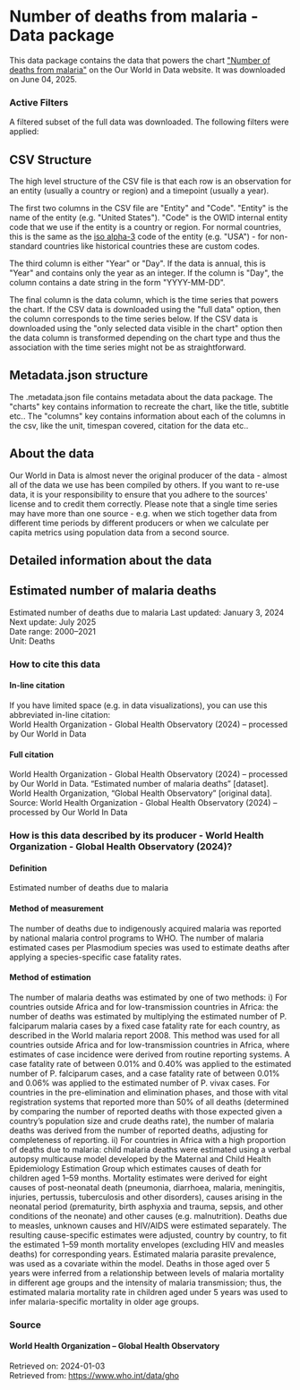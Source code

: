 # Number of deaths from malaria - Data package

This data package contains the data that powers the chart ["Number of deaths from malaria"](https://ourworldindata.org/grapher/number-of-deaths-from-malaria-who?v=1&csvType=full&useColumnShortNames=false) on the Our World in Data website. It was downloaded on June 04, 2025.

### Active Filters

A filtered subset of the full data was downloaded. The following filters were applied:

## CSV Structure

The high level structure of the CSV file is that each row is an observation for an entity (usually a country or region) and a timepoint (usually a year).

The first two columns in the CSV file are "Entity" and "Code". "Entity" is the name of the entity (e.g. "United States"). "Code" is the OWID internal entity code that we use if the entity is a country or region. For normal countries, this is the same as the [iso alpha-3](https://en.wikipedia.org/wiki/ISO_3166-1_alpha-3) code of the entity (e.g. "USA") - for non-standard countries like historical countries these are custom codes.

The third column is either "Year" or "Day". If the data is annual, this is "Year" and contains only the year as an integer. If the column is "Day", the column contains a date string in the form "YYYY-MM-DD".

The final column is the data column, which is the time series that powers the chart. If the CSV data is downloaded using the "full data" option, then the column corresponds to the time series below. If the CSV data is downloaded using the "only selected data visible in the chart" option then the data column is transformed depending on the chart type and thus the association with the time series might not be as straightforward.

## Metadata.json structure

The .metadata.json file contains metadata about the data package. The "charts" key contains information to recreate the chart, like the title, subtitle etc.. The "columns" key contains information about each of the columns in the csv, like the unit, timespan covered, citation for the data etc..

## About the data

Our World in Data is almost never the original producer of the data - almost all of the data we use has been compiled by others. If you want to re-use data, it is your responsibility to ensure that you adhere to the sources' license and to credit them correctly. Please note that a single time series may have more than one source - e.g. when we stich together data from different time periods by different producers or when we calculate per capita metrics using population data from a second source.

## Detailed information about the data


## Estimated number of malaria deaths
Estimated number of deaths due to malaria
Last updated: January 3, 2024  
Next update: July 2025  
Date range: 2000–2021  
Unit: Deaths  


### How to cite this data

#### In-line citation
If you have limited space (e.g. in data visualizations), you can use this abbreviated in-line citation:  
World Health Organization - Global Health Observatory (2024) – processed by Our World in Data

#### Full citation
World Health Organization - Global Health Observatory (2024) – processed by Our World in Data. “Estimated number of malaria deaths” [dataset]. World Health Organization, “Global Health Observatory” [original data].
Source: World Health Organization - Global Health Observatory (2024) – processed by Our World In Data

### How is this data described by its producer - World Health Organization - Global Health Observatory (2024)?
#### Definition
Estimated number of deaths due to malaria

#### Method of measurement
The number of deaths due to indigenously acquired malaria was reported by national malaria control programs to WHO. The number of malaria estimated cases per Plasmodium species was used to estimate deaths after applying a species-specific case fatality rates.

#### Method of estimation
The number of malaria deaths was estimated by one of two methods: i) For countries outside Africa and for low-transmission countries in Africa: the number of deaths was estimated by multiplying the estimated number of P. falciparum malaria cases by a fixed case fatality rate for each country, as described in the World malaria report 2008. This method was used for all countries outside Africa and for low-transmission countries in Africa, where estimates of case incidence were derived from routine reporting systems. A case fatality rate of between 0.01% and 0.40% was applied to the estimated number of P. falciparum cases, and a case fatality rate of between 0.01% and 0.06% was applied to the estimated number of P. vivax cases. For countries in the pre-elimination and elimination phases, and those with vital registration systems that reported more than 50% of all deaths (determined by comparing the number of reported deaths with those expected given a country’s population size and crude deaths rate), the number of malaria deaths was derived from the number of reported deaths, adjusting for completeness of reporting. ii) For countries in Africa with a high proportion of deaths due to malaria: child malaria deaths were estimated using a verbal autopsy multicause model developed by the Maternal and Child Health Epidemiology Estimation Group which estimates causes of death for children aged 1–59 months. Mortality estimates were derived for eight causes of post-neonatal death (pneumonia, diarrhoea, malaria, meningitis, injuries, pertussis, tuberculosis and other disorders), causes arising in the neonatal period (prematurity, birth asphyxia and trauma, sepsis, and other conditions of the neonate) and other causes (e.g. malnutrition). Deaths due to measles, unknown causes and HIV/AIDS were estimated separately. The resulting cause-specific estimates were adjusted, country by country, to fit the estimated 1–59 month mortality envelopes (excluding HIV and measles deaths) for corresponding years. Estimated malaria parasite prevalence, was used as a covariate within the model. Deaths in those aged over 5 years were inferred from a relationship between levels of malaria mortality in different age groups and the intensity of malaria transmission; thus, the estimated malaria mortality rate in children aged under 5 years was used to infer malaria-specific mortality in older age groups.

### Source

#### World Health Organization – Global Health Observatory
Retrieved on: 2024-01-03  
Retrieved from: https://www.who.int/data/gho  


    